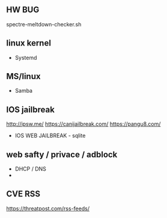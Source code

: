 ## HW BUG
spectre-meltdown-checker.sh

## linux kernel

- Systemd

## MS/linux 

- Samba

## IOS jailbreak
http://ipsw.me/
https://canijailbreak.com/
https://pangu8.com/

- IOS WEB JAILBREAK  - sqlite 




## web safty / privace / adblock

- DHCP / DNS
-


## CVE RSS
https://threatpost.com/rss-feeds/
